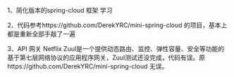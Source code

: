 1、简化版本的spring-cloud 框架 学习

2、代码参考https://github.com/DerekYRC/mini-spring-cloud 的项目，基本上都是重新全部手敲了一遍

3、API 网关 Netflix Zuul是一个提供动态路由、监控、弹性容量、安全等功能的基于第七层网络协议的应用程序网关，Zuul测试还没完成，代码有误。原https://github.com/DerekYRC/mini-spring-cloud 无误。
    
